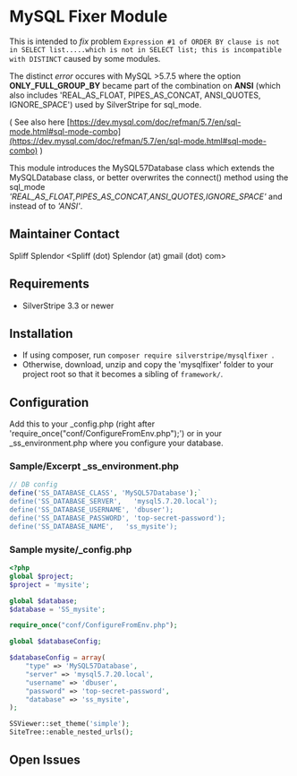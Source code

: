 # MySQL Fixer Module

This is intended to _fix_ problem
`Expression #1 of ORDER BY clause is not in SELECT list.....which is not in SELECT list; this is incompatible with DISTINCT` caused by some modules.

The distinct _error_ occures with MySQL >5.7.5 where the option __ONLY_FULL_GROUP_BY__ became part of the combination on __ANSI__ (which also includes 'REAL_AS_FLOAT, PIPES_AS_CONCAT, ANSI_QUOTES, IGNORE_SPACE') used by SilverStripe for sql_mode.

( See also here [https://dev.mysql.com/doc/refman/5.7/en/sql-mode.html#sql-mode-combo](https://dev.mysql.com/doc/refman/5.7/en/sql-mode.html#sql-mode-combo) )

 This module introduces the MySQL57Database class which extends the MySQLDatabase class, or better overwrites the connect() method using the sql_mode _'REAL_AS_FLOAT,PIPES_AS_CONCAT,ANSI_QUOTES,IGNORE_SPACE'_ and instead of to _'ANSI'_. 

## Maintainer Contact

Spliff Splendor
<Spliff (dot) Splendor (at) gmail (dot) com>

## Requirements

 * SilverStripe 3.3 or newer

## Installation

 * If using composer, run `composer require silverstripe/mysqlfixer `.
 * Otherwise, download, unzip and copy the 'mysqlfixer' folder to your project root so that it becomes a sibling of `framework/`.

## Configuration

Add this to your _config.php (right after
'require_once("conf/ConfigureFromEnv.php");') or in your _ss_environment.php where you configure your database.

### Sample/Excerpt _ss_environment.php
```php
// DB config
define('SS_DATABASE_CLASS', 'MySQL57Database');`
define('SS_DATABASE_SERVER',   'mysql5.7.20.local');
define('SS_DATABASE_USERNAME', 'dbuser');
define('SS_DATABASE_PASSWORD', 'top-secret-password');
define('SS_DATABASE_NAME',   'ss_mysite');
```
### Sample mysite/_config.php
```php
<?php
global $project;
$project = 'mysite';

global $database;
$database = 'SS_mysite';

require_once("conf/ConfigureFromEnv.php");

global $databaseConfig;

$databaseConfig = array(
	"type" => 'MySQL57Database',
	"server" => 'mysql5.7.20.local',
	"username" => 'dbuser',
	"password" => 'top-secret-password',
	"database" => 'ss_mysite',
);

SSViewer::set_theme('simple');
SiteTree::enable_nested_urls();
```

## Open Issues


